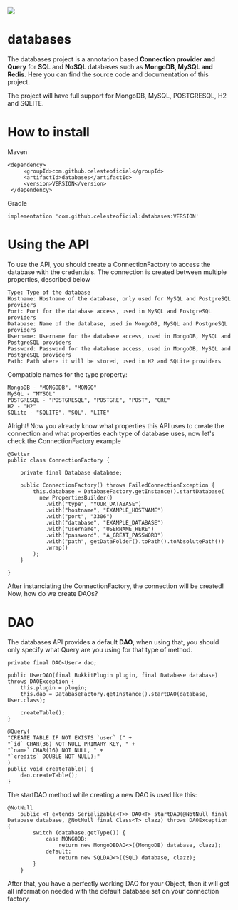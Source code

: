 [![](https://jitpack.io/v/celesteoficial/databases.svg)](https://jitpack.io/#celesteoficial/databases)

# databases

The databases project is a annotation based **Connection provider and Query** for **SQL** and **NoSQL** databases such as **MongoDB, MySQL and Redis**.
Here you can find the source code and documentation of this project.

The project will have full support for MongoDB, MySQL, POSTGRESQL, H2 and SQLITE.

# How to install

Maven

```
<dependency>
	 <groupId>com.github.celesteoficial</groupId>
	 <artifactId>databases</artifactId>
	 <version>VERSION</version>
 </dependency>
```

Gradle

`implementation 'com.github.celesteoficial:databases:VERSION'`

# Using the API

To use the API, you should create a ConnectionFactory to access the database with the credentials.
The connection is created between multiple properties, described below

```
Type: Type of the database
Hostname: Hostname of the database, only used for MySQL and PostgreSQL providers
Port: Port for the database access, used in MySQL and PostgreSQL providers
Database: Name of the database, used in MongoDB, MySQL and PostgreSQL providers
Username: Username for the database access, used in MongoDB, MySQL and PostgreSQL providers
Password: Password for the database access, used in MongoDB, MySQL and PostgreSQL providers
Path: Path where it will be stored, used in H2 and SQLite providers
```

Compatible names for the type property:


```
MongoDB - "MONGODB", "MONGO"
MySQL - "MYSQL"
POSTGRESQL - "POSTGRESQL", "POSTGRE", "POST", "GRE"
H2 - "H2"
SQLite - "SQLITE", "SQL", "LITE"
```

Alright! Now you already know what properties this API uses to create the connection and what properties each type of database uses, now let's check the ConnectionFactory example

```
@Getter
public class ConnectionFactory {

    private final Database database;

    public ConnectionFactory() throws FailedConnectionException {
        this.database = DatabaseFactory.getInstance().startDatabase(
          new PropertiesBuilder()
            .with("type", "YOUR_DATABASE")
            .with("hostname", "EXAMPLE_HOSTNAME")
            .with("port", "3306")
            .with("database", "EXAMPLE_DATABASE")
            .with("username", "USERNAME_HERE")
            .with("password", "A_GREAT_PASSWORD")
            .with("path", getDataFolder().toPath().toAbsolutePath())
            .wrap()
        );
    }

}
```

After instanciating the ConnectionFactory, the connection will be created! Now, how do we create DAOs?

# DAO

The databases API provides a default **DAO**, when using that, you should only specify what Query are you using for that type of method.

```
private final DAO<User> dao;

public UserDAO(final BukkitPlugin plugin, final Database database) throws DAOException {
    this.plugin = plugin;
    this.dao = DatabaseFactory.getInstance().startDAO(database, User.class);

    createTable();
}

@Query(
"CREATE TABLE IF NOT EXISTS `user` (" +
"`id` CHAR(36) NOT NULL PRIMARY KEY, " +
"`name` CHAR(16) NOT NULL, " +
"`credits` DOUBLE NOT NULL);"
)
public void createTable() {
    dao.createTable();
}
```

The startDAO method while creating a new DAO<User> is used like this:

```
@NotNull
    public <T extends Serializable<T>> DAO<T> startDAO(@NotNull final Database database, @NotNull final Class<T> clazz) throws DAOException {
        switch (database.getType()) {
            case MONGODB:
                return new MongoDBDAO<>((MongoDB) database, clazz);
            default:
                return new SQLDAO<>((SQL) database, clazz);
        }
    }
```

After that, you have a perfectly working DAO for your Object, then it will get all information needed with the default database set on your connection factory.
